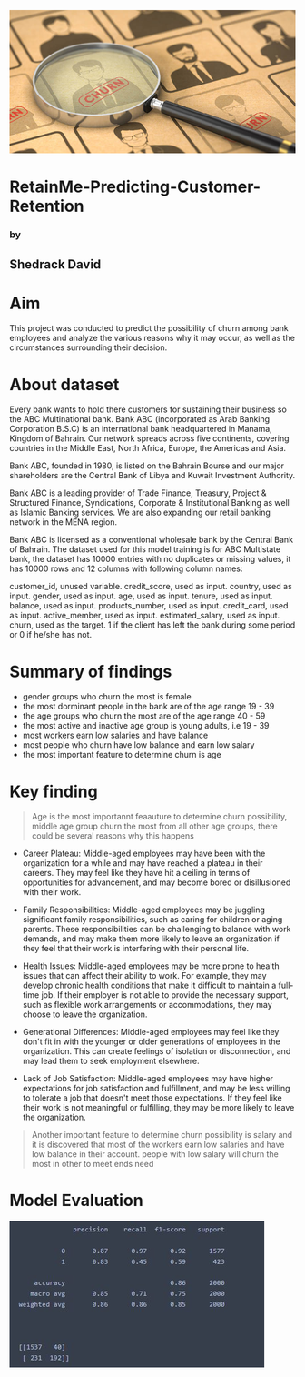 ![image](./images/churn.jpg)
# <centre> RetainMe-Predicting-Customer-Retention </centre>
### <centre> by </centre>
## <centre> Shedrack David </centre>

# Aim
This project was conducted to predict the possibility of churn among bank employees and analyze the various reasons why it may occur, as well as the circumstances surrounding their decision.

# About dataset

Every bank wants to hold there customers for sustaining their business so the ABC Multinational bank. Bank ABC (incorporated as Arab Banking Corporation B.S.C) is an international bank headquartered in Manama, Kingdom of Bahrain. Our network spreads across five continents, covering countries in the Middle East, North Africa, Europe, the Americas and Asia.

Bank ABC, founded in 1980, is listed on the Bahrain Bourse and our major shareholders are the Central Bank of Libya and Kuwait Investment Authority.

Bank ABC is a leading provider of Trade Finance, Treasury, Project & Structured Finance, Syndications, Corporate & Institutional Banking as well as Islamic Banking services. We are also expanding our retail banking network in the MENA region.

Bank ABC is licensed as a conventional wholesale bank by the Central Bank of Bahrain. The dataset used for this model training is for ABC Multistate bank, the dataset has 10000 entries with no duplicates or missing values, it has 10000 rows and 12 columns with following column names:

customer_id, unused variable.
credit_score, used as input.
country, used as input.
gender, used as input.
age, used as input.
tenure, used as input.
balance, used as input.
products_number, used as input.
credit_card, used as input.
active_member, used as input.
estimated_salary, used as input.
churn, used as the target. 1 if the client has left the bank during some period or 0 if he/she has not.

# Summary of findings
- gender groups who churn the most is female
- the most dorminant people in the bank are of the age range 19 - 39
- the age groups who churn the most are of the age range 40 - 59
- the most active and inactive age group is young adults, i.e 19 - 39
- most workers earn low salaries and have balance 
- most people who churn have low balance and earn low salary
- the most important feature to determine churn is age

# Key finding

> Age is the most importannt feaauture to determine churn possibility, middle age group churn the most from all other age groups, there could be several reasons why this happens

- Career Plateau: Middle-aged employees may have been with the organization for a while and may have reached a plateau in their careers. They may feel like they have hit a ceiling in terms of opportunities for advancement, and may become bored or disillusioned with their work.

- Family Responsibilities: Middle-aged employees may be juggling significant family responsibilities, such as caring for children or aging parents. These responsibilities can be challenging to balance with work demands, and may make them more likely to leave an organization if they feel that their work is interfering with their personal life.

- Health Issues: Middle-aged employees may be more prone to health issues that can affect their ability to work. For example, they may develop chronic health conditions that make it difficult to maintain a full-time job. If their employer is not able to provide the necessary support, such as flexible work arrangements or accommodations, they may choose to leave the organization.

- Generational Differences: Middle-aged employees may feel like they don't fit in with the younger or older generations of employees in the organization. This can create feelings of isolation or disconnection, and may lead them to seek employment elsewhere.

- Lack of Job Satisfaction: Middle-aged employees may have higher expectations for job satisfaction and fulfillment, and may be less willing to tolerate a job that doesn't meet those expectations. If they feel like their work is not meaningful or fulfilling, they may be more likely to leave the organization.

> Another important feature to determine churn possibility is salary and it is discovered that most of the workers earn low salaries and have low balance in their account. people with low salary will churn the most in other to meet ends need

# Model Evaluation

![image](./images/rm2.JPG)


